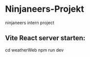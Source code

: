 # Ninjaneers-Projekt
ninjaneers intern project

## Vite React server starten: 
cd weatherWeb
npm run dev
